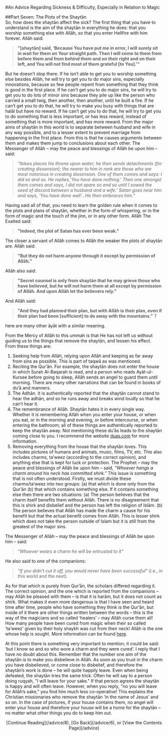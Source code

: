 [title: Advice Part Seven: The Plots of the Shaytān - muhammadtim.com]:/
[path: /advice/7]:/
[alias: /articles/advice/7]:/

#An Advice Regarding Sickness & Difficulty, Especially in Relation to Magic

##Part Seven: The Plots of the Shaytān
<br/>
So, how does the shaytān affect the sick? The first thing that you have to understand is the aim of the shaytān in everything he does: that you worship something else with Allāh, so that you enter Hellfire with him forever. Allāh said:
>**"[shaytān] said, ‘Because You have put me in error, I will surely sit in wait for them on Your straight path. Then I will come to them from before them and from behind them and on their right and on their left, and You will not find most of them grateful [to You].’"**
But he doesn’t stop there. If he isn’t able to get you to worship something else besides Allāh, he will try to get you to do major sins, especially innovations, because so few people repent from something that they think is good in the first place. If he can’t get you to do major sins, he will try to get you to do lots of minor sins because they pile up like the person who carried a small twig, then another, then another, until he built a fire. If he can’t get you to do that, he will try to make you busy with things that are halāl but have no reward. If he can’t get you to do that, he will try to get you to do something that is less important, or has less reward, instead of something that is more important, and has more reward. From the major aims of shaytān in this world is to separate between husband and wife in any way possible, and to a lesser extent to prevent marriage from happening in the first place. From this is that he causes arguments between them and makes them jump to conclusions about each other. The Messenger of Allāh – may the peace and blessings of Allāh be upon him – said:>*"Iblees places his throne upon water; he then sends detachments (for creating dissension); the nearer to him in rank are those who are most notorious in creating dissension. One of them comes and says: I did so and so. He replies,‘You have done nothing.’ Then one amongst them comes and says, I did not spare so and so until I sowed the seed of discord between a husband and a wife.’ Satan goes near him and says, 'You have done well’...He then embraces him."*
Having said all of that, you need to learn the golden rule when it comes to the plots and plans of shaytān, whether in the form of whispering, or in the form of magic and the touch of the jinn, or in any other form. Allāh The Exalted said:
>**"Indeed, the plot of Satan has ever been weak."** 
The closer a servant of Allāh comes to Allāh the weaker the plots of shaytān are. Allāh said:
>**"But they do not harm anyone through it except by permission of Allāh."**
Allāh also said:
>**"Secret counsel is only from shaytān that he may grieve those who have believed, but he will not harm them at all except by permission of Allāh. And upon Allāh let the believers rely."** 
And Allāh said:
>**"And they had planned their plan, but with Allāh is their plan, even if their plan had been [sufficient] to do away with the mountains."** T
here are many other āyāt with a similar meaning.
From the Mercy of Allāh to this ummah is that He has not left us without guiding us to the things that remove the shaytān, and lessen his effect. From these things are:
1. Seeking help from Allāh, relying upon Allāh and keeping as far away from sins as possible. This is part of taqwā as was mentioned.2. Reciting the Qur’ān. For example, the shaytān does not enter the house in which Surah Al-Baqarah is read, and a person who reads Ayāt-ul-Kursee before going to sleep, Allāh sends an angel to guard them until morning. There are many other narrations that can be found in books of du’ā and manners.3. The Adhān. It is authentically reported that the shaytān cannot stand to hear the adhān, and so he runs away and breaks wind loudly so that he can’t hear it.4. The remembrance of Allāh. Shaytān hates it in every single way. Whether it is remembering Allāh when you enter your house, or when you eat, or in the morning and evening, or before intercourse, or when entering the bathroom; all of these things are authentically reported to keep the shaytān away. Not mentioning these du’ās leads to the shaytān coming close to you. I recommend the website [duas.com](http://duas.com) for more information.5. Removing everything from the house that the shaytān loves. This includes pictures of humans and animals, music, films, TV, etc. This also includes charms, ta’weez (according to the correct opinion), and anything else that is kept for luck or protection. The Prophet – may the peace and blessings of Allāh be upon him – said, *"Whoever hangs a charm around his neck has committed shirk."* This issue is something that is not often understood. Firstly, we must divide these charms/ta’weez into two groups:(a) that which is done only from the Qur’ān(b) that which contains something else.If it contains something else then there are two situations:(a) The person believes that the charm itself benefits them without Allāh. There is no disagreement that this is shirk and disbelief and the person has left the religion of Islām.
(b) The person believes that Allāh has made the charm a cause for his benefit but that the actual benefit comes from Allāh. This is lesser shirk which does not take the person outside of Islam but it is still from the greatest of the major sins.
The Messenger of Allāh – may the peace and blessings of Allāh be upon him – said:
>*"Whoever wears a charm he will be entrusted to it"* 

He also said to one of the companions:

>*"If you didn’t cut it off, you would never have been successful"* (i.e., in this world and the next).
As for that which is purely from Qur’ān, the scholars differed regarding it. The correct opinion, and the one which is reported from the companions – may Allāh be pleased with them – is that it is harām, but it does not count as shirk. What makes it even more dangerous is that I have seen and heard time after time, people who have something they think is the Qur’ān, but inside of it there are other things written between the words – this is the way of the magicians and so called ‘healers’ – may Allāh curse them all! How many people have been cured from magic when their so called ‘ta’weez’ given by their holy shaykh was cut from their neck! Allāh is the one whose help is sought. More information can be found [here](/taweez).
At this point there is something very important to mention; it could be said: ‘but I know so and so who wore a charm and they were cured’. I reply that I have no doubt about this. Remember that the number one aim of the shaytān is to make you disbelieve in Allāh. As soon as you trust in the charm you have disbelieved, or come close to disbelief, and therefore the shaytān’s work is done – he will quite happily leave. Even when being defeated, the shaytān tries the same trick. Often he will say to a person doing ruqyah, "I will leave for your sake." If that person agrees the shaytān is happy and will often leave. However, when you reply, "no you will leave for Allāh’s sake," you find him much less co-operative! This explains the Christian missionaries who remove the shaytān ‘in the name of Jesus’ and so on.In the case of pictures, if your house contains them, no angel will enter your house and therefore your house will be a home for the shaytān – no matter what other things you do to keep him out.
<p style="text-align:center">[Continue Reading](/advice/8), [Go Back](/advice/6), or [View the Contents Page](/advice)
